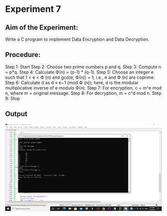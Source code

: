 # Experiment 7
## Aim of the Experiment:
Write a C program to implement Data Encryption and Data Decryption.

## Procedure:
Step 1: Start
Step 2: Choose two prime numbers p and q.
Step 3: Compute n = p*q.
Step 4: Calculate Ф(n) = (p-1) * (q-1).
Step 5: Choose an integer e such that 1 < e < Ф (n) and gcd(e, Ф(n)) = 1; i.e., e and Ф (n) are coprime.
Step 6: Calculate d as d ≡ e−1 (mod Ф (n)); here, d is the modular multiplicative inverse of e modulo Ф(n).
Step 7: For encryption, c = m^e mod n, where m = original message.
Step 8: For decryption, m = c^d mod n.
Step 9: Stop

## Output
![Output](Encrypt_Decrypt.png)
